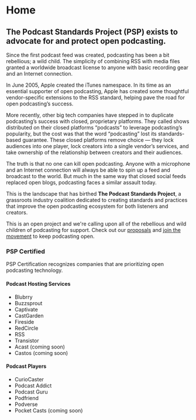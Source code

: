 # Home

## The Podcast Standards Project (PSP) exists to advocate for and protect open podcasting.
Since the first podcast feed was created, podcasting has been a bit rebellious; a wild child. The simplicity of combining RSS with media files granted a worldwide broadcast license to anyone with basic recording gear and an Internet connection.

In June 2005, Apple created the iTunes namespace. In its time as an essential supporter of open podcasting, Apple has created some thoughtful vendor-specific extensions to the RSS standard, helping pave the road for open podcasting’s success.

More recently, other big tech companies have stepped in to duplicate podcasting’s success with closed, proprietary platforms. They called shows distributed on their closed platforms “podcasts” to leverage podcasting’s popularity, but the cost was that the word “podcasting” lost its standards-based guarantee. These closed platforms remove choice — they lock audiences into one player, lock creators into a single vendor’s services, and take ownership of the relationship between creators and their audiences.

The truth is that no one can kill open podcasting. Anyone with a microphone and an Internet connection will always be able to spin up a feed and broadcast to the world. But much in the same way that closed social feeds replaced open blogs, podcasting faces a similar assault today.

This is the landscape that has birthed __The Podcast Standards Project__, a grassroots industry coalition dedicated to creating standards and practices that improve the open podcasting ecosystem for both listeners and creators.

This is an open project and we're calling upon all of the rebellious and wild children of podcasting for support. Check out our [proposals](https://www.podstandards.org/proposals) and [join the movement](https://www.podstandards.org/get-involved) to keep podcasting open.


### PSP Certified
PSP Certification recognizes companies that are prioritizing open podcasting technology.

#### Podcast Hosting Services
- Blubrry
- Buzzsprout
- Captivate
- CastGarden
- Fireside
- RedCircle
- RSS
- Transistor
- Acast (coming soon)
- Castos (coming soon)

#### Podcast Players
- CurioCaster
- Podcast Addict
- Podcast Guru
- Podfriend
- Podverse
- Pocket Casts (coming soon)
